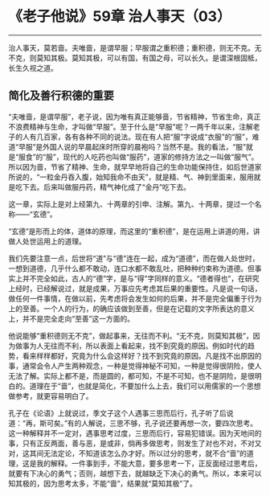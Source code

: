 # 《老子他说》59章 治人事天（03）

------

治人事天，莫若啬。夫唯啬，是谓早服；早服谓之重积德；重积德，则无不克。无不克，则莫知其极。莫知其极，可以有国，有国之母，可以长久。是谓深根固柢，长生久视之道。

## 简化及善行积德的重要

“夫唯啬，是谓早服”，老子说，因为唯有真正能够啬，节省精神，节省生命，真正不浪费精神与生命，才叫做“早服”。至于什么是“早服”呢？一两千年以来，注解老子的人有几百家，各有各种不同的说法。现在有人把“服”字说成“衣服”的“服”，难道“早服”是外国人说的早晨起床时所穿的晨袍吗？当然不是。我的看法，“服”就是“服食”的“服”，现代的人吃药也叫做“服药”，道家的修持方法之一叫做“服气”。所以因为啬，节省了精神、生命，就早早地将自己的生命功能保持住，如后世道家所说的，“一粒金丹吞入腹，始知我命不由天”，就是精、气、神到里面来，服用就是吃下去。后来叫做服丹药，精气神化成了“金丹”吃下去。

这一章，实际上是对上经第九、十两章的引申、注解。第九、十两章，提过一个名称——“玄德”。

“玄德”是形而上的体，道体的原理，而这里的“重积德”，是在运用上讲道的用，讲做人处世运用上的道理。

我们先要注意一点，后世将“道”与“德”连在一起，成为“道德”，而在做人处世时，一想到道德，几乎什么都不敢动，连口水都不敢乱吐，把种种约束称为道德。但事实上并不完全如此，古人的“德”字，是与“得”字同样的意义。“德者得也”，在研究上经时，已经解说过，就是成果，万事应先考虑其后果的重要性。凡是说一句话，做任何一件事情，在做以前，先考虑将会发生如何的后果，并不是完全偏重于行为上的至善。一个人的行为，的确应该做到至善，但是在记载的文字所表达的意义上，并不是完全走向“至善”这一方面的。

他说能够“重积德则无不克”，做起事来，无往而不利。“无不克，则莫知其极”，因为做事为人无往而不利，所以表面上看起来，找不到究竟的原因。例如时代的趋势，看来样样都好，究竟为什么会这样好？找不到究竟的原因。凡是找不出原因的事，通常会令人产生两种观念，一种是觉得神秘不可知，一种是觉得很阴险，使人无法了解。实际上都不是，而是圆的，都可知，不是不可知，也不是阴险，是很明白的。道理在于“啬”，也就是简化，不要加什么上去，我们可以用儒家的一个思想做参考，就更容易明白了。

孔子在《论语》上就说过，季文子这个人遇事三思而后行，孔子听了后说道：“再，斯可矣。”有的人解说，三思不够，孔子说还要再想一次，要四次思考。这一种解释并不一定对，遇事思考过度，三思而后行，容易犯错误。因为天地间的事，只有正反两面，善与恶，是或非，倘再多做思考，则发生了对也不对，不对又对，这其间无法定论，不知道该怎么办才好。所以过分的思考，就不合“啬”的道理，这是我的解释。一件事到手，不能大意，要多思考一下，正反面经过思考后，就要有下决心的勇气；否则，越想下去，就越缺乏下决心的勇气。所以，本来可以知其极的，因为思考太多，不能“啬”，结果就“莫知其极”了。